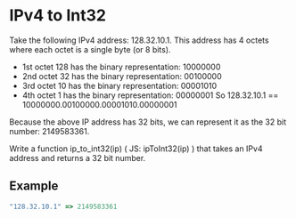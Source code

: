 # IPv4 to Int32

Take the following IPv4 address: 128.32.10.1. This address has 4 octets where each octet is a single byte (or 8 bits).

- 1st octet 128 has the binary representation: 10000000
- 2nd octet 32 has the binary representation: 00100000
- 3rd octet 10 has the binary representation: 00001010
- 4th octet 1 has the binary representation: 00000001
  So 128.32.10.1 == 10000000.00100000.00001010.00000001

Because the above IP address has 32 bits, we can represent it as the 32 bit number: 2149583361.

Write a function ip_to_int32(ip) ( JS: ipToInt32(ip) ) that takes an IPv4 address and returns a 32 bit number.

## Example

```ts
"128.32.10.1" => 2149583361
```
